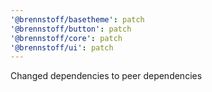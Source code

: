 ```yaml
---
'@brennstoff/basetheme': patch
'@brennstoff/button': patch
'@brennstoff/core': patch
'@brennstoff/ui': patch
---
```


Changed dependencies to peer dependencies
